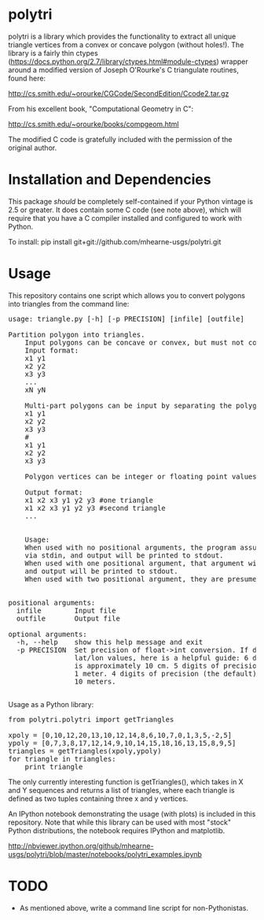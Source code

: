 polytri
=======

polytri is a library which provides the functionality to extract all
unique triangle vertices from a convex or concave polygon (without holes!).  The library is
a fairly thin ctypes (https://docs.python.org/2.7/library/ctypes.html#module-ctypes)
wrapper around a modified version of Joseph O'Rourke's C triangulate routines, found here:

http://cs.smith.edu/~orourke/CGCode/SecondEdition/Ccode2.tar.gz

From his excellent book, "Computational Geometry in C":

http://cs.smith.edu/~orourke/books/compgeom.html

The modified C code is gratefully included with the permission of the original author.

Installation and Dependencies
=============================

This package *should* be completely self-contained if your Python vintage is 2.5 or greater.
It does contain some C code (see note above), which will require that you have a C compiler
installed and configured to work with Python.

To install:
pip install git+git://github.com/mhearne-usgs/polytri.git

Usage
======

This repository contains one script which allows you to convert polygons into triangles from the command line:
<pre>
usage: triangle.py [-h] [-p PRECISION] [infile] [outfile]

Partition polygon into triangles.
    Input polygons can be concave or convex, but must not contain any holes.
    Input format:
    x1 y1
    x2 y2
    x3 y3
    ...
    xN yN

    Multi-part polygons can be input by separating the polygons with lines starting with #.
    x1 y1
    x2 y2
    x3 y3
    #
    x1 y1
    x2 y2
    x3 y3

    Polygon vertices can be integer or floating point values.

    Output format:
    x1 x2 x3 y1 y2 y3 #one triangle
    x1 x2 x3 y1 y2 y3 #second triangle
    ...
    
    
    Usage:
    When used with no positional arguments, the program assumes that x,y pairs will arrive
    via stdin, and output will be printed to stdout.
    When used with one positional argument, that argument will be presumed to be an input text file,
    and output will be printed to stdout.
    When used with two positional argument, they are presumed to be the input and output file names.
    

positional arguments:
  infile        Input file
  outfile       Output file

optional arguments:
  -h, --help    show this help message and exit
  -p PRECISION  Set precision of float->int conversion. If dealing with
                lat/lon values, here is a helpful guide: 6 digits of precision
                is approximately 10 cm. 5 digits of precision is approximately
                1 meter. 4 digits of precision (the default) is approximately
                10 meters.

</pre>

Usage as a Python library:

<pre>
from polytri.polytri import getTriangles

xpoly = [0,10,12,20,13,10,12,14,8,6,10,7,0,1,3,5,-2,5]
ypoly = [0,7,3,8,17,12,14,9,10,14,15,18,16,13,15,8,9,5]
triangles = getTriangles(xpoly,ypoly)
for triangle in triangles:
    print triangle
</pre>

The only currently interesting function is getTriangles(), which takes in X and Y
sequences and returns a list of triangles, where each triangle is defined as two 
tuples containing three x and y vertices.

An IPython notebook demonstrating the usage (with plots) is included in this repository.  Note that 
while this library can be used with most "stock" Python distributions, the notebook requires IPython and 
matplotlib. 

http://nbviewer.ipython.org/github/mhearne-usgs/polytri/blob/master/notebooks/polytri_examples.ipynb

TODO
====

* As mentioned above, write a command line script for non-Pythonistas.


